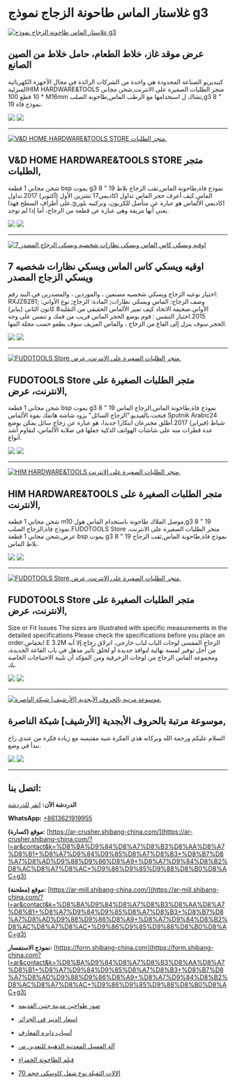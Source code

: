 # غلاستار الماس طاحونة الزجاج نموذج g3

<a href="https://swt.shibang-china.com/?l=ar&img&k=%D8%BA%D9%84%D8%A7%D8%B3%D8%AA%D8%A7%D8%B1+%D8%A7%D9%84%D9%85%D8%A7%D8%B3+%D8%B7%D8%A7%D8%AD%D9%88%D9%86%D8%A9+%D8%A7%D9%84%D8%B2%D8%AC%D8%A7%D8%AC+%D9%86%D9%85%D9%88%D8%B0%D8%AC+g3" target="_blank">![غلاستار الماس طاحونة الزجاج نموذج g3](http://static.shibang-china.com/all-800x300/376.jpg)</a>

## عرض موقد غاز، خلاط الطعام، حامل خلاط من الصين الصانع
كينديربو الصناعة المحدودة هي واحدة من الشركات الرائدة في مجال الأجهزة الكهربائية المنزليةHIM HARDWARE&TOOLS متجر الطلبات الصغيرة على الانترنت,شحن مجاني 10 قطع 100 * M16mm تشاك ل استخدامها مع الرطب الماس,طاحونة الصلب,g3 8 " 19 نموذج فاة.


<a href="https://whatsapp.shibangsoft.com/WhatsApp.php" target="_blank" title="WhatsApp">![](http://static.shibang-china.com/icon/whatsapp.png)</a> <a href="https://swt.shibang-china.com/?l=ar&icon&k=%D8%BA%D9%84%D8%A7%D8%B3%D8%AA%D8%A7%D8%B1+%D8%A7%D9%84%D9%85%D8%A7%D8%B3+%D8%B7%D8%A7%D8%AD%D9%88%D9%86%D8%A9+%D8%A7%D9%84%D8%B2%D8%AC%D8%A7%D8%AC+%D9%86%D9%85%D9%88%D8%B0%D8%AC+g3" target="_blank">![](http://static.shibang-china.com/icon/chat-ar.png)</a>

---

<a href="https://swt.shibang-china.com/?l=ar&img&k=%D8%BA%D9%84%D8%A7%D8%B3%D8%AA%D8%A7%D8%B1+%D8%A7%D9%84%D9%85%D8%A7%D8%B3+%D8%B7%D8%A7%D8%AD%D9%88%D9%86%D8%A9+%D8%A7%D9%84%D8%B2%D8%AC%D8%A7%D8%AC+%D9%86%D9%85%D9%88%D8%B0%D8%AC+g3" target="_blank">![V&D HOME HARDWARE&TOOLS STORE متجر الطلبات,](http://static.shibang-china.com/all-800x300/1453.jpg)</a>

## V&D HOME HARDWARE&TOOLS STORE متجر الطلبات,
شحن مجاني 1 قطعة bsp يموت g3 8 " 19 نموذج فاة,طاحونة الماس,ثقب الزجاج بلاط الماس.كيف أعرف حجر الماس تداول اكاديمي17 تشرين الأول (أكتوبر) 2017.تداول اكاديمي الألماس هو عبارة عن متأصل للكربون، وتركيبه بلوريّ.على أطراف السطح فهذا يعني أنها مزيفة وهي عبارة عن قطعة من الزجاج، أما إذا لم توجد.


<a href="https://whatsapp.shibangsoft.com/WhatsApp.php" target="_blank" title="WhatsApp">![](http://static.shibang-china.com/icon/whatsapp.png)</a> <a href="https://swt.shibang-china.com/?l=ar&icon&k=%D8%BA%D9%84%D8%A7%D8%B3%D8%AA%D8%A7%D8%B1+%D8%A7%D9%84%D9%85%D8%A7%D8%B3+%D8%B7%D8%A7%D8%AD%D9%88%D9%86%D8%A9+%D8%A7%D9%84%D8%B2%D8%AC%D8%A7%D8%AC+%D9%86%D9%85%D9%88%D8%B0%D8%AC+g3" target="_blank">![](http://static.shibang-china.com/icon/chat-ar.png)</a>

---

<a href="https://swt.shibang-china.com/?l=ar&img&k=%D8%BA%D9%84%D8%A7%D8%B3%D8%AA%D8%A7%D8%B1+%D8%A7%D9%84%D9%85%D8%A7%D8%B3+%D8%B7%D8%A7%D8%AD%D9%88%D9%86%D8%A9+%D8%A7%D9%84%D8%B2%D8%AC%D8%A7%D8%AC+%D9%86%D9%85%D9%88%D8%B0%D8%AC+g3" target="_blank">![7 اوقيه ويسكي كاس الماس ويسكي نظارات شخصيه ويسكي الزجاج المصدر](http://static.shibang-china.com/all-800x300/505.jpg)</a>

## 7 اوقيه ويسكي كاس الماس ويسكي نظارات شخصيه ويسكي الزجاج المصدر
اختيار نوعيه الزجاج ويسكي شخصيه مصنعين ، والموردين ، والمصدرين في.البند رقم: RXJZ6281; وصف الزجاج: الماس ويسكي نظارات; المادة: الزجاج; نوع الأواني: الأواني.صحيفة الاتحاد كيف تميز الألماس الحقيقي من التقليد8 كانون الثاني (يناير) 2015.اختبار التنفس : قوم بوضع الحجر الماس قريب من فمك و تنفس على وجه الحجر.سوف ينزل إلى القاع من الزجاج ، والماس المزيف سوف يطفو حسب مجلة المها.


<a href="https://whatsapp.shibangsoft.com/WhatsApp.php" target="_blank" title="WhatsApp">![](http://static.shibang-china.com/icon/whatsapp.png)</a> <a href="https://swt.shibang-china.com/?l=ar&icon&k=%D8%BA%D9%84%D8%A7%D8%B3%D8%AA%D8%A7%D8%B1+%D8%A7%D9%84%D9%85%D8%A7%D8%B3+%D8%B7%D8%A7%D8%AD%D9%88%D9%86%D8%A9+%D8%A7%D9%84%D8%B2%D8%AC%D8%A7%D8%AC+%D9%86%D9%85%D9%88%D8%B0%D8%AC+g3" target="_blank">![](http://static.shibang-china.com/icon/chat-ar.png)</a>

---

<a href="https://swt.shibang-china.com/?l=ar&img&k=%D8%BA%D9%84%D8%A7%D8%B3%D8%AA%D8%A7%D8%B1+%D8%A7%D9%84%D9%85%D8%A7%D8%B3+%D8%B7%D8%A7%D8%AD%D9%88%D9%86%D8%A9+%D8%A7%D9%84%D8%B2%D8%AC%D8%A7%D8%AC+%D9%86%D9%85%D9%88%D8%B0%D8%AC+g3" target="_blank">![FUDOTOOLS Store متجر الطلبات الصغيرة على الانترنت، عرض,](http://static.shibang-china.com/all-800x300/359.jpg)</a>

## FUDOTOOLS Store متجر الطلبات الصغيرة على الانترنت، عرض,
شحن مجاني 1 قطعة bsp يموت g3 8 " 19 نموذج فاة,طاحونة الماس,الزجاج الماس فتحت.بالفيديو.&quot;الزجاج السائل&quot; يزود شاشة هاتفك بقوة الألماس Sputnik Arabic24 شباط (فبراير) 2017.أطلق مخترعان ابتكارا جديدا، هو عبارة عن زجاج سائل يمكن بوضع عدة قطرات منه على شاشات الهواتف الذكية جعلها في صلابة الألماس، لتقاوم أشد أنواع.


<a href="https://whatsapp.shibangsoft.com/WhatsApp.php" target="_blank" title="WhatsApp">![](http://static.shibang-china.com/icon/whatsapp.png)</a> <a href="https://swt.shibang-china.com/?l=ar&icon&k=%D8%BA%D9%84%D8%A7%D8%B3%D8%AA%D8%A7%D8%B1+%D8%A7%D9%84%D9%85%D8%A7%D8%B3+%D8%B7%D8%A7%D8%AD%D9%88%D9%86%D8%A9+%D8%A7%D9%84%D8%B2%D8%AC%D8%A7%D8%AC+%D9%86%D9%85%D9%88%D8%B0%D8%AC+g3" target="_blank">![](http://static.shibang-china.com/icon/chat-ar.png)</a>

---

<a href="https://swt.shibang-china.com/?l=ar&img&k=%D8%BA%D9%84%D8%A7%D8%B3%D8%AA%D8%A7%D8%B1+%D8%A7%D9%84%D9%85%D8%A7%D8%B3+%D8%B7%D8%A7%D8%AD%D9%88%D9%86%D8%A9+%D8%A7%D9%84%D8%B2%D8%AC%D8%A7%D8%AC+%D9%86%D9%85%D9%88%D8%B0%D8%AC+g3" target="_blank">![HIM HARDWARE&TOOLS متجر الطلبات الصغيرة على الانترنت,](http://static.shibang-china.com/all-800x300/1044.jpg)</a>

## HIM HARDWARE&TOOLS متجر الطلبات الصغيرة على الانترنت,
شحن مجاني 1 قطعة m10 موصل الملاك طاحونة باستخدام الماس هول,g3 8 " 19 نموذج فاة,الزجاج الصلب.FUDOTOOLS Store متجر الطلبات الصغيرة على الانترنت، عرض,شحن مجاني 1 قطعة bsp يموت g3 8 " 19 نموذج فاة,طاحونة الماس,ثقب الزجاج بلاط الماس.


<a href="https://whatsapp.shibangsoft.com/WhatsApp.php" target="_blank" title="WhatsApp">![](http://static.shibang-china.com/icon/whatsapp.png)</a> <a href="https://swt.shibang-china.com/?l=ar&icon&k=%D8%BA%D9%84%D8%A7%D8%B3%D8%AA%D8%A7%D8%B1+%D8%A7%D9%84%D9%85%D8%A7%D8%B3+%D8%B7%D8%A7%D8%AD%D9%88%D9%86%D8%A9+%D8%A7%D9%84%D8%B2%D8%AC%D8%A7%D8%AC+%D9%86%D9%85%D9%88%D8%B0%D8%AC+g3" target="_blank">![](http://static.shibang-china.com/icon/chat-ar.png)</a>

---

<a href="https://swt.shibang-china.com/?l=ar&img&k=%D8%BA%D9%84%D8%A7%D8%B3%D8%AA%D8%A7%D8%B1+%D8%A7%D9%84%D9%85%D8%A7%D8%B3+%D8%B7%D8%A7%D8%AD%D9%88%D9%86%D8%A9+%D8%A7%D9%84%D8%B2%D8%AC%D8%A7%D8%AC+%D9%86%D9%85%D9%88%D8%B0%D8%AC+g3" target="_blank">![FUDOTOOLS Store متجر الطلبات الصغيرة على الانترنت، عرض,](http://static.shibang-china.com/all-800x300/19.jpg)</a>

## FUDOTOOLS Store متجر الطلبات الصغيرة على الانترنت، عرض,
Size or Fit Issues The sizes are illustrated with specific measurements in the detailed specifications Please check the specifications before you place an order.انخفاض E 3.2M الزجاج المقسى لوحات الباب لباب خارجي، انزلاق زجاج.إلا أنه من أجل توفير لمسة نهائية لنوافذ جديدة أو لخلق تأثير مذهل في باب القاعة الجديدة، ومجموعة الماس الزجاج من لوحات الزخرفية ومن المؤكد أن تلبية الاحتياجات الخاصة بك.


<a href="https://whatsapp.shibangsoft.com/WhatsApp.php" target="_blank" title="WhatsApp">![](http://static.shibang-china.com/icon/whatsapp.png)</a> <a href="https://swt.shibang-china.com/?l=ar&icon&k=%D8%BA%D9%84%D8%A7%D8%B3%D8%AA%D8%A7%D8%B1+%D8%A7%D9%84%D9%85%D8%A7%D8%B3+%D8%B7%D8%A7%D8%AD%D9%88%D9%86%D8%A9+%D8%A7%D9%84%D8%B2%D8%AC%D8%A7%D8%AC+%D9%86%D9%85%D9%88%D8%B0%D8%AC+g3" target="_blank">![](http://static.shibang-china.com/icon/chat-ar.png)</a>

---

<a href="https://swt.shibang-china.com/?l=ar&img&k=%D8%BA%D9%84%D8%A7%D8%B3%D8%AA%D8%A7%D8%B1+%D8%A7%D9%84%D9%85%D8%A7%D8%B3+%D8%B7%D8%A7%D8%AD%D9%88%D9%86%D8%A9+%D8%A7%D9%84%D8%B2%D8%AC%D8%A7%D8%AC+%D9%86%D9%85%D9%88%D8%B0%D8%AC+g3" target="_blank">![موسوعة مرتبة بالحروف الأبجدية [الأرشيف] شبكة الناصرة,](http://static.shibang-china.com/all-800x300/126.jpg)</a>

## موسوعة مرتبة بالحروف الأبجدية [الأرشيف] شبكة الناصرة,
السلام عليكم ورحمة الله وبركاته هذي الفكرة شبة مقتبسه مع زيادة فكرة من عندي راح نبدأ في وضع.

<a href="https://whatsapp.shibangsoft.com/WhatsApp.php" target="_blank" title="WhatsApp">![](http://static.shibang-china.com/icon/whatsapp.png)</a> <a href="https://swt.shibang-china.com/?l=ar&icon&k=%D8%BA%D9%84%D8%A7%D8%B3%D8%AA%D8%A7%D8%B1+%D8%A7%D9%84%D9%85%D8%A7%D8%B3+%D8%B7%D8%A7%D8%AD%D9%88%D9%86%D8%A9+%D8%A7%D9%84%D8%B2%D8%AC%D8%A7%D8%AC+%D9%86%D9%85%D9%88%D8%B0%D8%AC+g3" target="_blank">![](http://static.shibang-china.com/icon/chat-ar.png)</a>

---
## اتصل بنا:

**الدردشة الآن:** [انقر للدردشة](https://swt.shibang-china.com?l=ar&contact&k=%D8%BA%D9%84%D8%A7%D8%B3%D8%AA%D8%A7%D8%B1+%D8%A7%D9%84%D9%85%D8%A7%D8%B3+%D8%B7%D8%A7%D8%AD%D9%88%D9%86%D8%A9+%D8%A7%D9%84%D8%B2%D8%AC%D8%A7%D8%AC+%D9%86%D9%85%D9%88%D8%B0%D8%AC+g3)

**WhatsApp:**  [+8613621919955](https://whatsapp.shibangsoft.com/WhatsApp.php)

**موقع (كسارة):** [https://ar-crusher.shibang-china.com/](https://ar-crusher.shibang-china.com/?l=ar&contact&k=%D8%BA%D9%84%D8%A7%D8%B3%D8%AA%D8%A7%D8%B1+%D8%A7%D9%84%D9%85%D8%A7%D8%B3+%D8%B7%D8%A7%D8%AD%D9%88%D9%86%D8%A9+%D8%A7%D9%84%D8%B2%D8%AC%D8%A7%D8%AC+%D9%86%D9%85%D9%88%D8%B0%D8%AC+g3)

**موقع (مطحنة):** [https://ar-mill.shibang-china.com/](https://ar-mill.shibang-china.com/?l=ar&contact&k=%D8%BA%D9%84%D8%A7%D8%B3%D8%AA%D8%A7%D8%B1+%D8%A7%D9%84%D9%85%D8%A7%D8%B3+%D8%B7%D8%A7%D8%AD%D9%88%D9%86%D8%A9+%D8%A7%D9%84%D8%B2%D8%AC%D8%A7%D8%AC+%D9%86%D9%85%D9%88%D8%B0%D8%AC+g3)

**نموذج الاستفسار:** [https://form.shibang-china.com](https://form.shibang-china.com?l=ar&contact&k=%D8%BA%D9%84%D8%A7%D8%B3%D8%AA%D8%A7%D8%B1+%D8%A7%D9%84%D9%85%D8%A7%D8%B3+%D8%B7%D8%A7%D8%AD%D9%88%D9%86%D8%A9+%D8%A7%D9%84%D8%B2%D8%AC%D8%A7%D8%AC+%D9%86%D9%85%D9%88%D8%B0%D8%AC+g3)

* [صور طواحين مدينة جنين القديمه](../19/%D8%B5%D9%88%D8%B1%20%D8%B7%D9%88%D8%A7%D8%AD%D9%8A%D9%86%20%D9%85%D8%AF%D9%8A%D9%86%D8%A9%20%D8%AC%D9%86%D9%8A%D9%86%20%D8%A7%D9%84%D9%82%D8%AF%D9%8A%D9%85%D9%87.md)

* [اسعار الدنبر في الجزائر](../17/%D8%A7%D8%B3%D8%B9%D8%A7%D8%B1%20%D8%A7%D9%84%D8%AF%D9%86%D8%A8%D8%B1%20%D9%81%D9%8A%20%D8%A7%D9%84%D8%AC%D8%B2%D8%A7%D8%A6%D8%B1.md)

* [آسیاب دایره المعارف](../20/%D8%A2%D8%B3%DB%8C%D8%A7%D8%A8%20%D8%AF%D8%A7%DB%8C%D8%B1%D9%87%20%D8%A7%D9%84%D9%85%D8%B9%D8%A7%D8%B1%D9%81.md)

* [آلة الغسيل المعدنية الذهبية للتعدين ص](../17/%D8%A2%D9%84%D8%A9%20%D8%A7%D9%84%D8%BA%D8%B3%D9%8A%D9%84%20%D8%A7%D9%84%D9%85%D8%B9%D8%AF%D9%86%D9%8A%D8%A9%20%D8%A7%D9%84%D8%B0%D9%87%D8%A8%D9%8A%D8%A9%20%D9%84%D9%84%D8%AA%D8%B9%D8%AF%D9%8A%D9%86%20%D8%B5.md)

* [فيلم الطاحونة الحمراء](../19/%D9%81%D9%8A%D9%84%D9%85%20%D8%A7%D9%84%D8%B7%D8%A7%D8%AD%D9%88%D9%86%D8%A9%20%D8%A7%D9%84%D8%AD%D9%85%D8%B1%D8%A7%D8%A1.md)

* [الالات الثقيلة نوع شفل كاوسكي حجم 70](../18/%D8%A7%D9%84%D8%A7%D9%84%D8%A7%D8%AA%20%D8%A7%D9%84%D8%AB%D9%82%D9%8A%D9%84%D8%A9%20%D9%86%D9%88%D8%B9%20%D8%B4%D9%81%D9%84%20%D9%83%D8%A7%D9%88%D8%B3%D9%83%D9%8A%20%D8%AD%D8%AC%D9%85%2070.md)